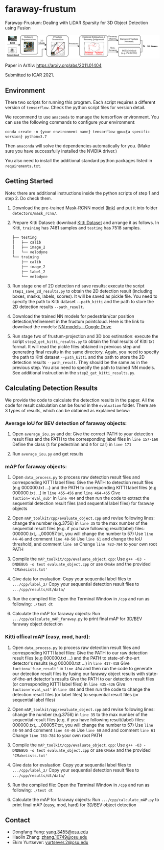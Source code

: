 # faraway-frustum
Faraway-Frustum: Dealing with LiDAR Sparsity for 3D Object Detection using Fusion

<p align="center">
<img src="pipeline.png" alt="Faraway-Frustum" align="middle" width="800"/>
</p>

Paper in ArXiv: https://arxiv.org/abs/2011.01404

Submitted to ICAR 2021.

## Environment
There two scripts for running this program. Each script requires a different version of `tensorflow`. Check the python script files for version detail. 

We recommend to use `anaconda` to manage the tensorflow environment. You can use the following commands to configure your environment:
```shell
conda create -n {your environment name} tensorflow-gpu={a specific version} python=3.7
```
Then `anaconda` will solve the dependencies automatically for you. (Make sure you have successfully installed the NVIDIA driver.)

You also need to install the additional standard python packages listed in `requirements.txt`.

## Getting Started

Note: there are additional instructions inside the python scripts of step 1 and step 2. Do check them. 

1. Download the pre-trained Mask-RCNN model 
([link](https://drive.google.com/file/d/1QsfRE5NV6a9aCs6SG0LEklmOS9at2EFK/view?usp=sharing)) 
and put it into folder `detectors/mask_rcnn/`.

2. Prepare Kitti Dataset: download [Kitti Dataset](http://www.cvlibs.net/datasets/kitti/) and arrange it as follows.
   In Kitti, `training` has 7481 samples and `testing` has 7518 samples.
    ```shell script
    ├── testing
    │   ├── calib
    │   ├── image_2
    │   └── velodyne
    └── training
        ├── calib
        ├── image_2
        ├── label_2
        └── velodyne
    ```


3. Run stage one of 2D detection nd save results: execute the script `step1_save_2d_results.py` to obtain 
the 2D detection result (including boxes, masks, labels, scores). It will be saved as pickle file.
You need to specify the path to Kitti dataset `--path_kitti` and the path to store the 2D detection results 
`--path_result`.

4. Download the trained NN models for pedestrian/car position detection/refinement in the frustum pointcloud.
Here is the link to download the models: [NN models - Google Drive](https://drive.google.com/file/d/1_BdfX87hUUXLlytWfNxYeOD-qpmGvZmc/view?usp=sharing)

5. Run stage two of frustum-projection and 3D box estimation: execute the script `step2_get_kitti_results.py` 
to obtain the final results of Kitti txt format. It will read the pickle files obtained in previous step and 
generating final results in the same directory. Again, you need to specify the path to Kitti dataset `--path_kitti` 
and the path to store the 2D detection results `--path_result`. They should be the same as in the previous 
step. You also need to specify the path to trained NN models. See additional instruction in the `step2_get_kitti_results.py`.

## Calculating Detection Results

We provide the code to calculate the detection results in the paper. All the code for result calculation can be found in the `evaluation` folder. 
There are 3 types of results, which can be obtained as explained below:

### Average IoU for BEV detection of faraway objects:

1. Open `average_iou.py` and do:
   Give the correct PATH to your detection result files and the PATH to the corresponding label files in `line 157-160`
   Define the class (`1` for pedestrian and `0` for car) in `line 171`

2. Run `average_iou.py` and get results

### mAP for faraway objects:

1. Open `data_process.py` to process raw detection result files and corresponding KITTI label files: 
   Give the PATH to detection result files (e.g 000000.txt ...) and the PATH to corresponding KITTI label files (e.g 000000.txt ...) in `line 455-456` and `line 464-465`
   Give `fuction='eval_sub'` in `line 404` and then run the code to extract the sequential detection result files (and sequential label files) for faraway objects

2. Open `mAP_toolkit/cpp/evaluate_object.cpp` and revise following lines:
   change the number (e.g.3756) in `line 35` to the max number of the sequential result files (e.g. if you have following result(label) files: 000000.txt,...,000057.txt, you will change the number to 57)
   Use `line 44-46` and comment `line 48-50`
   Use `line 61` and change the IoU threshold, and comment `line 60`
   Change `line 783-784` to your own root PATH

3. Compile the `mAP_toolkit/cpp/evaluate_object.cpp`: 
   Use `g++ -O3 -DNDEBUG -o test evaluate_object.cpp` or use `CMake` and the provided `'CMakeLists.txt'`

4. Give data for evaluation:
   Copy your sequential label files to `.../cpp/label_2/`
   Copy your sequential detection result files to `.../cpp/results/dt/data/`

5. Run the compiled file:
   Open the Terminal Window in `/cpp` and run as following: `./test dt`

6. Calculate the mAP for faraway objects:
   Run `.../cpp/calculate_mAP_faraway.py` to print final mAP for 3D/BEV faraway object detection

### Kitti offical mAP (easy, mod, hard):

1. Open `data_process.py` to process raw detection result files and corresponding KITTI label files:
   Give the PATH to our raw detection result files (e.g 000000.txt ...) and the PATH to state-of-the-art detector's results (e.g 000000.txt ...) in `line 417-418`
   Give `fuction='fuse_result'` in `line 404`  and then run the code to generate our detection result files by fusing our faraway object results with state-of-the-art detector's results
   Give the PATH to our detection result files (or corresponding KITTI label files) in `line 435-436`
   Give `fuction='eval_val'` in `line 404` and then run the code to change the detection result files (or label files) to sequential result files (or sequential label files)

2. Open `mAP_toolkit/cpp/evaluate_object.cpp` and revise following lines:
   change the number (e.g.3756) in `line 35` to the max number of the sequential result files (e.g. if you have following result(label) files: 000000.txt,...,000057.txt, you will change the number to 57)
   Use `line 48-50` and comment `line 44-46`
   Use `line 60` and and comment `line 61`
   Change `line 783-784` to your own root PATH

3. Compile the `mAP_toolkit/cpp/evaluate_object.cpp`: 
   Use `g++ -O3 -DNDEBUG -o test evaluate_object.cpp` or use `CMake` and the provided `'CMakeLists.txt'`

4. Give data for evaluation:
   Copy your sequential label files to `.../cpp/label_2/`
   Copy your sequential detection result files to `.../cpp/results/dt/data/`

5. Run the compiled file:
   Open the Terminal Window in `/cpp` and run as following: `./test dt`

6. Calculate the mAP for faraway objects:
   Run `.../cpp/calculate_mAP.py` to print final mAP (easy, mod, hard) for 3D/BEV object detection

## Contact

- Dongfang Yang: yang.3455@osu.edu
- Haolin Zhang: zhang.10749@osu.edu
- Ekim Yurtsever: yurtsever.2@osu.edu
